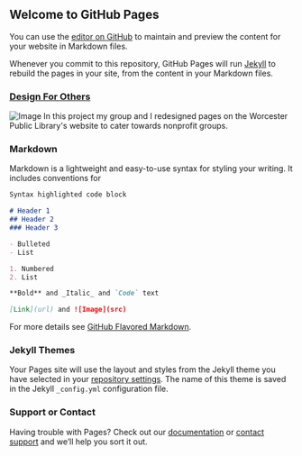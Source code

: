 ## Welcome to GitHub Pages

You can use the [editor on GitHub](https://github.com/norman-delorey/HCI-Portfolio/edit/master/index.md) to maintain and preview the content for your website in Markdown files.

Whenever you commit to this repository, GitHub Pages will run [Jekyll](https://jekyllrb.com/) to rebuild the pages in your site, from the content in your Markdown files.

### [Design For Others](https://medium.com/@mariana0pachon/design-for-others-the-worcester-public-library-for-nonprofit-groups-4341abbbba4c)
![Image](https://cdn-images-1.medium.com/max/1200/1*yKMzXpYnRiKf1n7XSHVisQ.png)
In this project my group and I redesigned pages on the Worcester Public Library's website to cater towards nonprofit groups.

### Markdown

Markdown is a lightweight and easy-to-use syntax for styling your writing. It includes conventions for

```markdown
Syntax highlighted code block

# Header 1
## Header 2
### Header 3

- Bulleted
- List

1. Numbered
2. List

**Bold** and _Italic_ and `Code` text

[Link](url) and ![Image](src)
```

For more details see [GitHub Flavored Markdown](https://guides.github.com/features/mastering-markdown/).

### Jekyll Themes

Your Pages site will use the layout and styles from the Jekyll theme you have selected in your [repository settings](https://github.com/norman-delorey/HCI-Portfolio/settings). The name of this theme is saved in the Jekyll `_config.yml` configuration file.

### Support or Contact

Having trouble with Pages? Check out our [documentation](https://help.github.com/categories/github-pages-basics/) or [contact support](https://github.com/contact) and we’ll help you sort it out.
